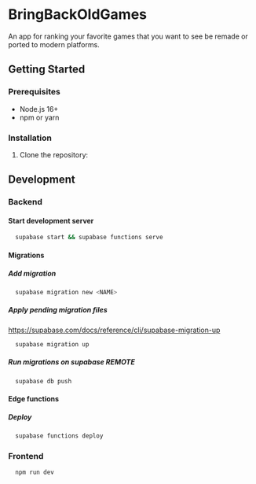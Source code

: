 # BringBackOldGames

An app for ranking your favorite games that you want to see be remade or ported to modern platforms.

## Getting Started

### Prerequisites

- Node.js 16+
- npm or yarn

### Installation

1. Clone the repository:

## Development

### Backend

#### Start development server

```bash
  supabase start && supabase functions serve
```

#### Migrations

##### Add migration

```bash
  supabase migration new <NAME>
```

##### Apply pending migration files

<https://supabase.com/docs/reference/cli/supabase-migration-up>

```bash
  supabase migration up
```

##### Run migrations on supabase REMOTE

```bash
  supabase db push
```

#### Edge functions

##### Deploy

```bash
  supabase functions deploy
```

### Frontend

```bash
  npm run dev
```
